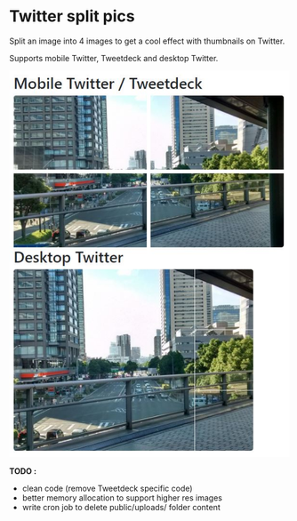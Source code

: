 # Twitter split pics

Split an image into 4 images to get a cool effect with thumbnails on Twitter.

Supports mobile Twitter, Tweetdeck and desktop Twitter.

![Example image](docs/example.jpg "An example of the result")


**TODO :**

- clean code (remove Tweetdeck specific code)
- better memory allocation to support higher res images
- write cron job to delete public/uploads/ folder content